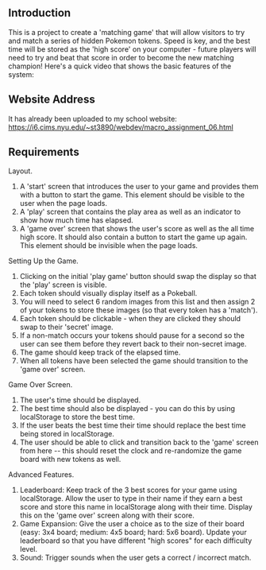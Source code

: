## Introduction
This is a project to create a 'matching game' that will allow visitors to try and match a series of hidden Pokemon tokens. Speed is key, and the best time will be stored as the 'high score' on your computer - future players will need to try and beat that score in order to become the new matching champion! Here's a quick video that shows the basic features of the system:

## Website Address
It has already been uploaded to my school website: https://i6.cims.nyu.edu/~st3890/webdev/macro_assignment_06.html

## Requirements
Layout.  
1. A 'start' screen that introduces the user to your game and provides them with a button to start the game. This element should be visible to the user when the page loads.  
2. A 'play' screen that contains the play area as well as an indicator to show how much time has elapsed.  
3. A 'game over' screen that shows the user's score as well as the all time high score. It should also contain a button to start the game up again. This element should be invisible when the page loads.  

Setting Up the Game.  
1. Clicking on the initial 'play game' button should swap the display so that the 'play' screen is visible.  
2. Each token should visually display itself as a Pokeball.  
3. You will need to select 6 random images from this list and then assign 2 of your tokens to store these images (so that every token has a 'match').  
4. Each token should be clickable - when they are clicked they should swap to their 'secret' image.  
5. If a non-match occurs your tokens should pause for a second so the user can see them before they revert back to their non-secret image.  
6. The game should keep track of the elapsed time.  
7. When all tokens have been selected the game should transition to the 'game over' screen.  

Game Over Screen.  
1. The user's time should be displayed.  
2. The best time should also be displayed - you can do this by using localStorage to store the best time.  
3. If the user beats the best time their time should replace the best time being stored in localStorage. 
4. The user should be able to click and transition back to the 'game' screen from here -- this should reset the clock and re-randomize the game board with new tokens as well.  

Advanced Features.  
1. Leaderboard: Keep track of the 3 best scores for your game using localStorage. Allow the user to type in their name if they earn a best score and store this name in localStorage along with their time. Display this on the 'game over' screen along with their score.  
2. Game Expansion: Give the user a choice as to the size of their board (easy: 3x4 board; medium: 4x5 board; hard: 5x6 board). Update your leaderboard so that you have different "high scores" for each difficulty level.  
3. Sound: Trigger sounds when the user gets a correct / incorrect match.  
